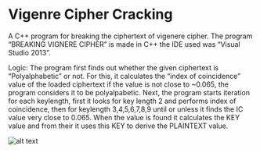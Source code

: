 # Vigenre Cipher Cracking
A C++ program for breaking the ciphertext of vigenere cipher.
The program “BREAKING VIGNERE CIPHER” is made in C++ the IDE used was “Visual Studio 2013”.

Logic:
The program first finds out whether the given ciphertext is “Polyalphabetic” or not.  For this, it calculates the “index of coincidence” value of the loaded ciphertext if the value is not close to ~0.065, the program considers it to be polyalpabetic.
Next, the program starts iteration for each keylength, first it looks for key length 2 and performs index of coincidence, then for keylength 3,4,5,6,7,8,9 until or unless it finds the IC value very close to 0.065. When the value is found it calculates the KEY value and from their it uses this KEY to derive the PLAINTEXT value. 

![alt text](https://raw.githubusercontent.com/F-Masood/Vigenre_Cipher_Cracking/master/screenshot%20of%20program.png)
